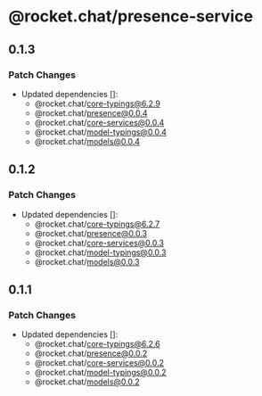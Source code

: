 # @rocket.chat/presence-service

## 0.1.3

### Patch Changes

- Updated dependencies []:
  - @rocket.chat/core-typings@6.2.9
  - @rocket.chat/presence@0.0.4
  - @rocket.chat/core-services@0.0.4
  - @rocket.chat/model-typings@0.0.4
  - @rocket.chat/models@0.0.4

## 0.1.2

### Patch Changes

- Updated dependencies []:
  - @rocket.chat/core-typings@6.2.7
  - @rocket.chat/presence@0.0.3
  - @rocket.chat/core-services@0.0.3
  - @rocket.chat/model-typings@0.0.3
  - @rocket.chat/models@0.0.3

## 0.1.1

### Patch Changes

- Updated dependencies []:
  - @rocket.chat/core-typings@6.2.6
  - @rocket.chat/presence@0.0.2
  - @rocket.chat/core-services@0.0.2
  - @rocket.chat/model-typings@0.0.2
  - @rocket.chat/models@0.0.2
